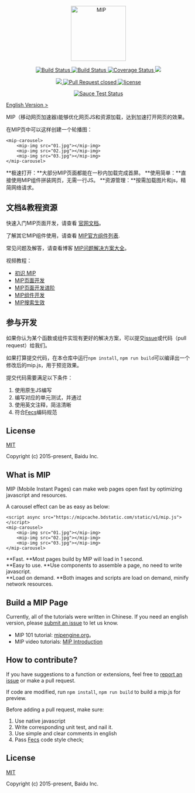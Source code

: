 <p align='center'>
	<a href="https://www.mipengine.org/">
		<img width="150" src="https://www.mipengine.org/static/img/mip_logo_3b722d7.png" title='MIP' alt='MIP'>
	</a>
</p>
<p align='center'>
	<a href='https://travis-ci.org/mipengine/mip'>
		<img src='https://travis-ci.org/mipengine/mip.svg?branch=master' title='Build Status' alt='Build Status'>
	</a>
	<a href='https://saucelabs.com/beta/builds/be1067b00f7c414297d77692ac82cf67'>
		<img src='https://saucelabs.com/buildstatus/mipengine' title='Build Status' alt='Build Status'>
	</a>
	<a href='https://coveralls.io/github/mipengine/mip?branch=master'>
		<img src='https://coveralls.io/repos/github/mipengine/mip/badge.svg?branch=master' title='Coverage Status' alt='Coverage Status' />
	</a>
	<a href="https://gitter.im/mipengine/mip?utm_source=badge&utm_medium=badge&utm_campaign=pr-badge&utm_content=badge" title="gitter chat" alt='gitter chat'>
		<img src="https://badges.gitter.im/mipengine/mip.svg"/>
	</a>
</p>
</p>
<p align='center'>
	<a href="https://david-dm.org/mipengine/mip" title="dependencies status" alt='dependencies Status'>
		<img src="https://david-dm.org/mipengine/mip/status.svg"/>
	</a>	
	<a href='http://issuestats.com/github/mipengine/mip'>
		<img src='http://issuestats.com/github/mipengine/mip/badge/pr?style=flat' title='Pull Request closed' alt='Pull Request closed'>
	</a>
	<a href='https://opensource.org/licenses/MIT'>
		<img src='https://img.shields.io/github/license/mashape/apistatus.svg'  title='license' alt='license'>
	</a>
</p>
<p align='center'>
	<a href="https://saucelabs.com/beta/builds/be1067b00f7c414297d77692ac82cf67">
		<img src='https://saucelabs.com/browser-matrix/mipengine.svg' title='Sauce Test Status' alt='Sauce Test Status'>
	</a>
</p>

<a href="#english">English Version > </a>

MIP（移动网页加速器)能够优化网页JS和资源加载，达到加速打开网页的效果。

在MIP页中可以这样创建一个轮播图：

```
<mip-carousel>
    <mip-img src="01.jpg"></mip-img>
    <mip-img src="02.jpg"></mip-img>
    <mip-img src="03.jpg"></mip-img>
</mip-carousel>
```
**极速打开：**大部分MIP页面都能在一秒内加载完成首屏。
**使用简单：**直接使用MIP组件拼装网页，无需一行JS。
**资源管理：**按需加载图片和js，精简网络请求。

## 文档&教程资源

快速入门MIP页面开发，请查看 [官网文档](https://www.mipengine.org/doc/00-mip-101.html)。

了解其它MIP组件使用，请查看 [MIP官方组件列表](https://www.mipengine.org/doc/3-widget/10-widgets.html).

常见问题及解答，请查看博客 [MIP问题解决方案大全](http://www.cnblogs.com/mipengine/p/mip-faqs.html)。

视频教程：

- [初识 MIP](http://bit.baidu.com/course/detail/id/187/column/120.html)
- [MIP页面开发](http://bit.baidu.com/Course/detail/id/188.html)
- [MIP页面开发进阶](http://bit.baidu.com/Course/detail/id/189.html)
- [MIP组件开发](http://bit.baidu.com/Course/detail/id/190.html)
- [MIP搜索生效](http://bit.baidu.com/Course/detail/id/191.html)

## 参与开发
如果你认为某个函数或组件实现有更好的解决方案，可以提交[issue](https://github.com/mipengine/mip/issues)或代码（pull request）给我们。

如果打算提交代码，在本仓库中运行`npm install`, `npm run build`可以编译出一个修改后的mip.js，用于预览效果。

提交代码需要满足以下条件：

1. 使用原生JS编写
2. 编写对应的单元测试，并通过
3. 使用英文注释，简洁清晰
4. 符合[Fecs](http://fecs.baidu.com/demo)编码规范

## License
[MIT](https://opensource.org/licenses/MIT)

Copyright (c) 2015-present, Baidu Inc.

<div id="english"></div>

## What is MIP

MIP (Mobile Instant Pages) can make web pages open fast by optimizing javascript and resources.

A carousel effect can be as easy as below:

```
<script async src="https://mipcache.bdstatic.com/static/v1/mip.js"></script>
<mip-carousel>
    <mip-img src="01.jpg"></mip-img>
    <mip-img src="02.jpg"></mip-img>
    <mip-img src="03.jpg"></mip-img>
</mip-carousel>
```

**Fast. **Most pages build by MIP will load in 1 second.  
**Easy to use. **Use components to assemble a page, no need to write javascript.  
**Load on demand. **Both images and scripts are load on demand, minify network resources.  

## Build a MIP Page

Currently, all of the tutorials were written in Chinese. If you need an english version, please [submit an issue](https://github.com/mipengine/mip/issues) to let us know.

- MIP 101 tutorial: [mipengine.org](https://www.mipengine.org/doc/00-mip-101.html)。
- MIP video tutorials: [MIP Introduction](http://bit.baidu.com/course/detail/id/187/column/120.html)


## How to contribute?
If you have suggestions to a function or extensions, feel free to [report an issue](https://github.com/mipengine/mip/issues) or make a pull request.

If code are modified, run `npm install`, `npm run build` to build a mip.js for preview.

Before adding a pull request, make sure:
1. Use native javascript
2. Write corresponding unit test, and nail it.
3. Use simple and clear comments in english
4. Pass [Fecs](http://fecs.baidu.com/demo) code style check;


## License
[MIT](https://opensource.org/licenses/MIT)

Copyright (c) 2015-present, Baidu Inc.
